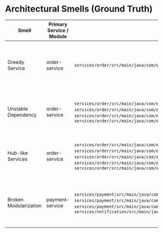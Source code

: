 # Architectural Smells (Ground Truth)

| Smell | Primary Service / Module | Code File Path (if applicable) | Code Line(s) | Labeling justification in details |
| --- | --- | --- | --- | --- |
| Greedy Service | order-service | `services/order/src/main/java/com/elsebaey/ecommerce/order/OrderService.java` | L32-L69 | `OrderService.createOrder` coordinates customer lookup, product reservation, order persistence, order-line creation, payment initiation, and confirmation publishing instead of delegating those concerns to distinct domain services. |
| Unstable Dependency | order-service | `services/order/src/main/java/com/elsebaey/ecommerce/order/OrderService.java`; `services/order/src/main/java/com/elsebaey/ecommerce/customer/CustomerClient.java`; `services/order/src/main/java/com/elsebaey/ecommerce/product/ProductClient.java`; `services/order/src/main/java/com/elsebaey/ecommerce/payment/PaymentClient.java` | OrderService:L23-L58; CustomerClient:L9-L16; ProductClient:L19-L45; PaymentClient:L7-L14 | Order creation issues synchronous Feign and RestTemplate calls to customer, product, and payment services with no resilience (no retries, circuit breakers, or fallbacks), so any downstream instability directly breaks the workflow. |
| Hub-like Services | order-service | `services/order/src/main/java/com/elsebaey/ecommerce/order/OrderService.java`; `services/order/src/main/java/com/elsebaey/ecommerce/kafka/OrderProducer.java`; `services/order/src/main/java/com/elsebaey/ecommerce/product/ProductClient.java`; `services/order/src/main/java/com/elsebaey/ecommerce/payment/PaymentClient.java`; `services/order/src/main/java/com/elsebaey/ecommerce/customer/CustomerClient.java` | OrderService:L23-L68; OrderProducer:L11-L25; ProductClient:L19-L45; PaymentClient:L7-L14; CustomerClient:L9-L16 | The order service operates as a hub, brokering interactions among customer validation, product availability, payment processing, and Kafka notifications, which concentrates many inter-service connections into one component. |
| Broken Modularization | payment-service | `services/payment/src/main/java/com/elsebaey/ecommerce/payment/PaymentService.java`; `services/payment/src/main/java/com/elsebaey/ecommerce/notification/NotificationProducer.java`; `services/payment/src/main/java/com/elsebaey/ecommerce/notification/PaymentNotificationRequest.java`; `services/notification/src/main/java/com/elsebaey/ecommerce/kafka/NotificationConsumer.java` | PaymentService:L3-L27; NotificationProducer:L1-L26; PaymentNotificationRequest:L1-L14; NotificationConsumer:L1-L64 | Payment service embeds notification-domain producers and DTOs under the `com.elsebaey.ecommerce.notification` namespace even though a dedicated notification service already owns that logic, fragmenting the notification module across services. |

